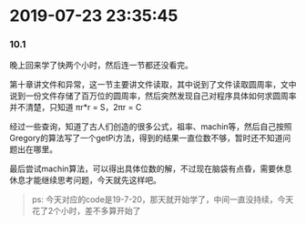 # 2019-07-23 23:35:45



### 10.1

晚上回来学了快两个小时，然后连一节都还没看完。



第十章讲文件和异常，这一节主要讲文件读取，其中说到了文件读取圆周率，文中说到一份文件存储了百万位的圆周率，然后突然发现自己对程序具体如何求圆周率并不清楚，只知道 πr*r  = S，2πr = C



经过一些查询，知道了古人们创造的很多公式，祖率、machin等，然后自己按照 Gregory的算法写了一个getPi方法，得到的结果一直位数不够，暂时还不知道问题出在哪里。



最后尝试machin算法，可以得出具体位数的解，不过现在脑袋有点昏，需要休息休息才能继续思考问题，今天就先这样吧。



> ps: 今天对应的code是19-7-20，那天就开始学了，中间一直没持续，今天花了2个小时，差不多算开始了